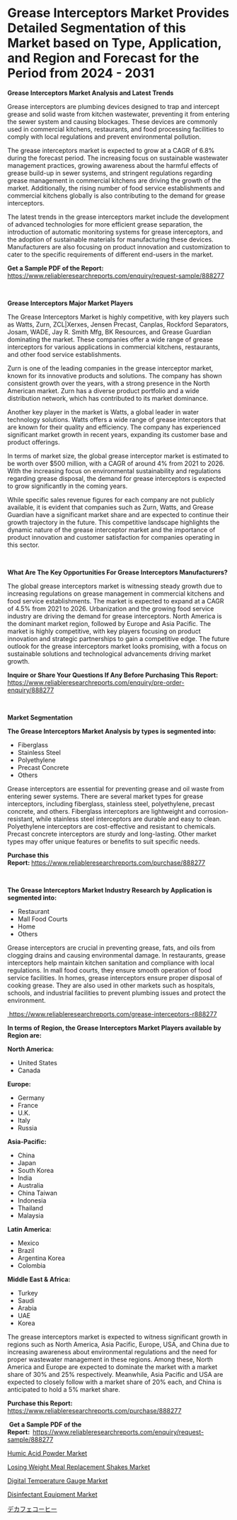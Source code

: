 <p><h1>Grease Interceptors Market Provides Detailed Segmentation of this Market based on Type, Application, and Region and Forecast for the Period from 2024 - 2031</h1></p><p><strong>Grease Interceptors Market Analysis and Latest Trends</strong></p>
<p><p>Grease interceptors are plumbing devices designed to trap and intercept grease and solid waste from kitchen wastewater, preventing it from entering the sewer system and causing blockages. These devices are commonly used in commercial kitchens, restaurants, and food processing facilities to comply with local regulations and prevent environmental pollution.</p><p>The grease interceptors market is expected to grow at a CAGR of 6.8% during the forecast period. The increasing focus on sustainable wastewater management practices, growing awareness about the harmful effects of grease build-up in sewer systems, and stringent regulations regarding grease management in commercial kitchens are driving the growth of the market. Additionally, the rising number of food service establishments and commercial kitchens globally is also contributing to the demand for grease interceptors.</p><p>The latest trends in the grease interceptors market include the development of advanced technologies for more efficient grease separation, the introduction of automatic monitoring systems for grease interceptors, and the adoption of sustainable materials for manufacturing these devices. Manufacturers are also focusing on product innovation and customization to cater to the specific requirements of different end-users in the market.</p></p>
<p><strong>Get a Sample PDF of the Report:&nbsp;</strong> <a href="https://www.reliableresearchreports.com/enquiry/request-sample/888277">https://www.reliableresearchreports.com/enquiry/request-sample/888277</a></p>
<p>&nbsp;</p>
<p><strong>Grease Interceptors Major Market Players</strong></p>
<p><p>The Grease Interceptors Market is highly competitive, with key players such as Watts, Zurn, ZCL|Xerxes, Jensen Precast, Canplas, Rockford Separators, Josam, WADE, Jay R. Smith Mfg, BK Resources, and Grease Guardian dominating the market. These companies offer a wide range of grease interceptors for various applications in commercial kitchens, restaurants, and other food service establishments.</p><p>Zurn is one of the leading companies in the grease interceptor market, known for its innovative products and solutions. The company has shown consistent growth over the years, with a strong presence in the North American market. Zurn has a diverse product portfolio and a wide distribution network, which has contributed to its market dominance.</p><p>Another key player in the market is Watts, a global leader in water technology solutions. Watts offers a wide range of grease interceptors that are known for their quality and efficiency. The company has experienced significant market growth in recent years, expanding its customer base and product offerings.</p><p>In terms of market size, the global grease interceptor market is estimated to be worth over $500 million, with a CAGR of around 4% from 2021 to 2026. With the increasing focus on environmental sustainability and regulations regarding grease disposal, the demand for grease interceptors is expected to grow significantly in the coming years.</p><p>While specific sales revenue figures for each company are not publicly available, it is evident that companies such as Zurn, Watts, and Grease Guardian have a significant market share and are expected to continue their growth trajectory in the future. This competitive landscape highlights the dynamic nature of the grease interceptor market and the importance of product innovation and customer satisfaction for companies operating in this sector.</p></p>
<p>&nbsp;</p>
<p><strong>What Are The Key Opportunities For Grease Interceptors Manufacturers?</strong></p>
<p><p>The global grease interceptors market is witnessing steady growth due to increasing regulations on grease management in commercial kitchens and food service establishments. The market is expected to expand at a CAGR of 4.5% from 2021 to 2026. Urbanization and the growing food service industry are driving the demand for grease interceptors. North America is the dominant market region, followed by Europe and Asia Pacific. The market is highly competitive, with key players focusing on product innovation and strategic partnerships to gain a competitive edge. The future outlook for the grease interceptors market looks promising, with a focus on sustainable solutions and technological advancements driving market growth.</p></p>
<p><strong>Inquire or Share Your Questions If Any Before Purchasing This Report:</strong> <a href="https://www.reliableresearchreports.com/enquiry/pre-order-enquiry/888277">https://www.reliableresearchreports.com/enquiry/pre-order-enquiry/888277</a></p>
<p>&nbsp;</p>
<p><strong>Market Segmentation</strong></p>
<p><strong>The Grease Interceptors Market Analysis by types is segmented into:</strong></p>
<p><ul><li>Fiberglass</li><li>Stainless Steel</li><li>Polyethylene</li><li>Precast Concrete</li><li>Others</li></ul></p>
<p><p>Grease interceptors are essential for preventing grease and oil waste from entering sewer systems. There are several market types for grease interceptors, including fiberglass, stainless steel, polyethylene, precast concrete, and others. Fiberglass interceptors are lightweight and corrosion-resistant, while stainless steel interceptors are durable and easy to clean. Polyethylene interceptors are cost-effective and resistant to chemicals. Precast concrete interceptors are sturdy and long-lasting. Other market types may offer unique features or benefits to suit specific needs.</p></p>
<p><strong>Purchase this Report:&nbsp;</strong><a href="https://www.reliableresearchreports.com/purchase/888277">https://www.reliableresearchreports.com/purchase/888277</a></p>
<p>&nbsp;</p>
<p><strong>The Grease Interceptors Market Industry Research by Application is segmented into:</strong></p>
<p><ul><li>Restaurant</li><li>Mall Food Courts</li><li>Home</li><li>Others</li></ul></p>
<p><p>Grease interceptors are crucial in preventing grease, fats, and oils from clogging drains and causing environmental damage. In restaurants, grease interceptors help maintain kitchen sanitation and compliance with local regulations. In mall food courts, they ensure smooth operation of food service facilities. In homes, grease interceptors ensure proper disposal of cooking grease. They are also used in other markets such as hospitals, schools, and industrial facilities to prevent plumbing issues and protect the environment.</p></p>
<p><a href="https://www.reliableresearchreports.com/grease-interceptors-r888277">&nbsp;https://www.reliableresearchreports.com/grease-interceptors-r888277</a></p>
<p><strong>In terms of Region, the Grease Interceptors Market Players available by Region are:</strong></p>
<p>
    <p> <strong> North America: </strong>
        <ul>
            <li>United States</li>
            <li>Canada</li>
        </ul>
        </p> 
    <p> <strong> Europe: </strong>
        <ul>
            <li>Germany</li>
            <li>France</li>
            <li>U.K.</li>
            <li>Italy</li>
            <li>Russia</li>
        </ul>
        </p> 
    <p> <strong> Asia-Pacific: </strong>
        <ul>
            <li>China</li>
            <li>Japan</li>
            <li>South Korea</li>
            <li>India</li>
            <li>Australia</li>
            <li>China Taiwan</li>
            <li>Indonesia</li>
            <li>Thailand</li>
            <li>Malaysia</li>
        </ul>
        </p> 
    <p> <strong> Latin America: </strong>
        <ul>
            <li>Mexico</li>
            <li>Brazil</li>
            <li>Argentina Korea</li>
            <li>Colombia</li>
        </ul>
        </p> 
    <p> <strong> Middle East & Africa: </strong>
        <ul>
            <li>Turkey</li>
            <li>Saudi</li>
            <li>Arabia</li>
            <li>UAE</li>
            <li>Korea</li>
        </ul>
    </p>
    </p>
<p><p>The grease interceptors market is expected to witness significant growth in regions such as North America, Asia Pacific, Europe, USA, and China due to increasing awareness about environmental regulations and the need for proper wastewater management in these regions. Among these, North America and Europe are expected to dominate the market with a market share of 30% and 25% respectively. Meanwhile, Asia Pacific and USA are expected to closely follow with a market share of 20% each, and China is anticipated to hold a 5% market share.</p></p>
<p><strong>Purchase this Report: </strong><a href="https://www.reliableresearchreports.com/purchase/888277">https://www.reliableresearchreports.com/purchase/888277</a></p>
<p>&nbsp;<strong>Get a Sample PDF of the Report:&nbsp;&nbsp;</strong><a href="https://www.reliableresearchreports.com/enquiry/request-sample/888277">https://www.reliableresearchreports.com/enquiry/request-sample/888277</a></p>
<p><strong></strong></p>
<p><p><a href="https://issuu.com/reportprime-2/docs/humic-acid-powder-market-size-2030.pptx">Humic Acid Powder Market</a></p><p><a href="https://www.linkedin.com/pulse/losing-weight-meal-replacement-shakes-market-share-evolution-1d88e?trackingId=Xupyz64C%2F0N82x11aTQgTQ%3D%3D">Losing Weight Meal Replacement Shakes Market</a></p><p><a href="https://github.com/arionmp/Market-Research-Report-List-2/blob/main/digital-temperature-gauge-market.md">Digital Temperature Gauge Market</a></p><p><a href="https://github.com/markusgodoy/Market-Research-Report-List-3/blob/main/disinfectant-equipment-market.md">Disinfectant Equipment Market</a></p><p><a href="https://github.com/jkjreqjscoxx7/Market-Research-Report-List-1/blob/main/744994929918.md">デカフェコーヒー</a></p></p>